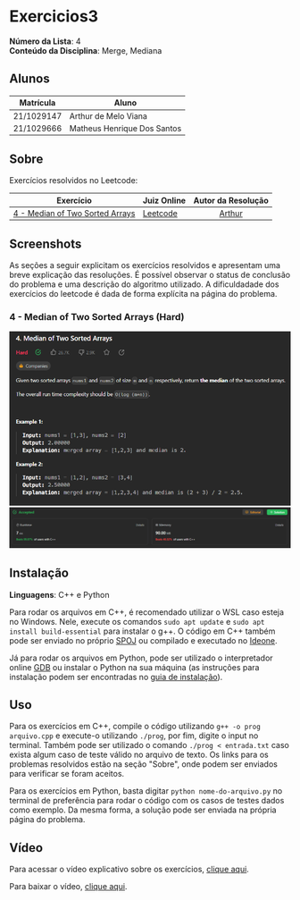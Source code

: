 # Exercicios3

**Número da Lista**: 4<br>
**Conteúdo da Disciplina**: Merge, Mediana<br>

## Alunos

| Matrícula  | Aluno                       |
| ---------- | --------------------------- |
| 21/1029147 | Arthur de Melo Viana        |
| 21/1029666 | Matheus Henrique Dos Santos |

## Sobre

Exercícios resolvidos no Leetcode:

| Exercício                                                                                                               | Juiz Online                       |           Autor da Resolução            |
| ----------------------------------------------------------------------------------------------------------------------- | --------------------------------- | :-------------------------------------: |
| [4 - Median of Two Sorted Arrays](https://leetcode.com/problems/median-of-two-sorted-arrays/) | [Leetcode](https://leetcode.com/)     | [Arthur](https://github.com/arthurmlv)  |

## Screenshots

As seções a seguir explicitam os exercícios resolvidos e apresentam uma breve explicação das resoluções. É possível observar o status de conclusão do problema e uma descrição do algoritmo utilizado. A dificuldadade dos exercícios do leetcode é dada de forma explícita na página do problema.

### 4 - Median of Two Sorted Arrays (Hard)

![Imagem MAXSPLIT](assets/4.png)
![Imagem MAXSPLIT1](assets/4enun.png)


## Instalação

**Linguagens**: C++ e Python<br>

Para rodar os arquivos em C++, é recomendado utilizar o WSL caso esteja no Windows. Nele, execute os comandos `sudo apt update` e `sudo apt install build-essential` para instalar o g++. O código em C++ também pode ser enviado no próprio [SPOJ](https://www.spoj.com/) ou compilado e executado no [Ideone](https://ideone.com/).

Já para rodar os arquivos em Python, pode ser utilizado o interpretador online [GDB](https://www.onlinegdb.com/) ou instalar o Python na sua máquina (as instruções para instalação podem ser encontradas no [guia de instalação](https://wiki.python.org/moin/BeginnersGuide/Download)).

## Uso

Para os exercícios em C++, compile o código utilizando `g++ -o prog arquivo.cpp` e execute-o utilizando `./prog`, por fim, digite o input no terminal. Também pode ser utilizado o comando `./prog < entrada.txt` caso exista algum caso de teste válido no arquivo de texto. Os links para os problemas resolvidos estão na seção "Sobre", onde podem ser enviados para verificar se foram aceitos.

Para os exercícios em Python, basta digitar `python nome-do-arquivo.py` no terminal de preferência para rodar o código com os casos de testes dados como exemplo. Da mesma forma, a solução pode ser enviada na própria página do problema.

## Vídeo

Para acessar o vídeo explicativo sobre os exercícios, [clique aqui](https://www.youtube.com/embed/).

Para baixar o vídeo, [clique aqui]().
